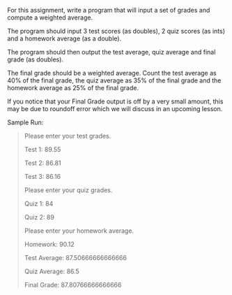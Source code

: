 For this assignment, write a program that will input a set of grades and compute a weighted average.

The program should input 3 test scores (as doubles), 2 quiz scores (as ints) and a homework average (as a double).

The program should then output the test average, quiz average and final grade (as doubles).

The final grade should be a weighted average. Count the test average as 40% of the final grade, the quiz average as 35% of the final grade and the homework average as 25% of the final grade.

If you notice that your Final Grade output is off by a very small amount, this may be due to roundoff error which we will discuss in an upcoming lesson.

Sample Run:

> Please enter your test grades.
> 
> Test 1: 89.55
> 
> Test 2: 86.81
> 
> Test 3: 86.16
> 
> 
> 
> Please enter your quiz grades.
> 
> Quiz 1: 84
> 
> Quiz 2: 89
> 
> Please enter your homework average.
> 
> Homework: 90.12
> 
> Test Average: 87.50666666666666
> 
> Quiz Average: 86.5
> 
> Final Grade: 87.80766666666666
